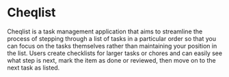 # Cheqlist
Cheqlist is a task management application that aims to streamline the process of stepping through a list of tasks in a particular order
so that you can focus on the tasks themselves rather than maintaining your position in the list. Users create checklists for larger
tasks or chores and can easily see what step is next, mark the item as done or reviewed, then move on to the next task as listed.
